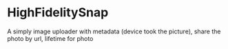 # HighFidelitySnap
A simply image uploader with metadata (device took the picture), share the photo by url, lifetime for photo
